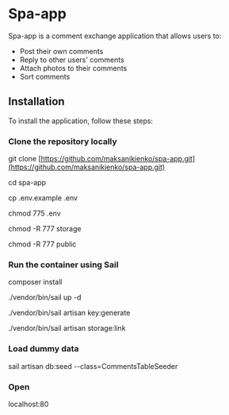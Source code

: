 # Spa-app

Spa-app is a comment exchange application that allows users to:

- Post their own comments
- Reply to other users' comments
- Attach photos to their comments
- Sort comments

## Installation

To install the application, follow these steps:

### Clone the repository locally
git clone [https://github.com/maksanikienko/spa-app.git](https://github.com/maksanikienko/spa-app.git)

cd spa-app

cp .env.example .env

chmod 775 .env

chmod -R 777 storage 

chmod -R 777 public

### Run the container using Sail
composer install

./vendor/bin/sail up -d

./vendor/bin/sail artisan key:generate

./vendor/bin/sail artisan storage:link

### Load dummy data
sail artisan db:seed --class=CommentsTableSeeder

### Open

localhost:80

